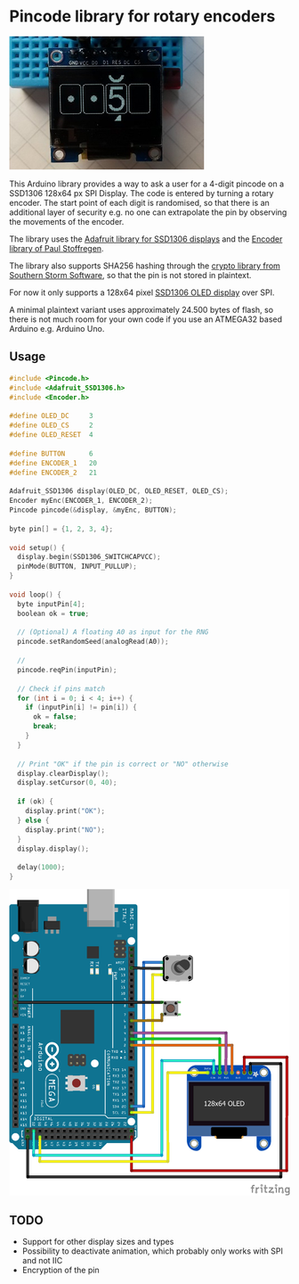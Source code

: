 Pincode library for rotary encoders
=======
![](docs/Display_screenshot_01_small.jpg)

This Arduino library provides a way to ask a user for a 4-digit pincode on a SSD1306 128x64 px SPI Display. The code is entered by turning a rotary encoder. The start point of each digit is randomised, so that there is an additional layer of security e.g. no one can extrapolate the pin by observing the movements of the encoder.

The library uses the [Adafruit library for SSD1306 displays](https://github.com/adafruit/Adafruit_SSD1306) and the [Encoder library of Paul Stoffregen](https://github.com/PaulStoffregen/Encoder).

The library also supports SHA256 hashing through the [crypto library from Southern Storm Software]( https://github.com/rweather/arduinolibs/tree/master/libraries/Crypto), so that the pin is not stored in plaintext.

For now it only supports a 128x64 pixel [SSD1306 OLED display](https://learn.adafruit.com/monochrome-oled-breakouts/arduino-library-and-examples) over SPI.

A minimal plaintext variant uses approximately 24.500 bytes of flash, so there is not much room for your own code if you use an ATMEGA32 based Arduino e.g. Arduino Uno.

## Usage

```c++
#include <Pincode.h>
#include <Adafruit_SSD1306.h>
#include <Encoder.h>

#define OLED_DC     3
#define OLED_CS     2
#define OLED_RESET  4

#define BUTTON      6
#define ENCODER_1   20
#define ENCODER_2   21

Adafruit_SSD1306 display(OLED_DC, OLED_RESET, OLED_CS);
Encoder myEnc(ENCODER_1, ENCODER_2);
Pincode pincode(&display, &myEnc, BUTTON);

byte pin[] = {1, 2, 3, 4};

void setup() {
  display.begin(SSD1306_SWITCHCAPVCC);
  pinMode(BUTTON, INPUT_PULLUP);
}

void loop() {
  byte inputPin[4];
  boolean ok = true;

  // (Optional) A floating A0 as input for the RNG
  pincode.setRandomSeed(analogRead(A0));

  //
  pincode.reqPin(inputPin);

  // Check if pins match
  for (int i = 0; i < 4; i++) {
    if (inputPin[i] != pin[i]) {
      ok = false;
      break;
    }
  }

  // Print "OK" if the pin is correct or "NO" otherwise
  display.clearDisplay();
  display.setCursor(0, 40);

  if (ok) {
    display.print("OK");
  } else {
    display.print("NO");
  }
  display.display();

  delay(1000);
}
```

![Example circuit](docs/Pincode_example_1.png)

## TODO

* Support for other display sizes and types
* Possibility to deactivate animation, which probably only works with SPI and not IIC
* Encryption of the pin
